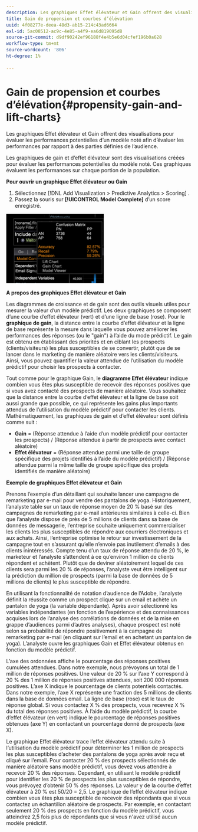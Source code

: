 ```yaml
---
description: Les graphiques Effet élévateur et Gain offrent des visualisations pour évaluer les performances potentielles d’un modèle noté afin d’évaluer les performances par rapport à des parties définies de l’audience.
title: Gain de propension et courbes d’élévation
uuid: 4f08277e-deea-48d3-ab15-214c43ad6664
exl-id: 5ac08512-ac9c-4e85-a4f9-ea6d819095d8
source-git-commit: d9df90242ef96188f4e4b5e6d04cfef196b0a628
workflow-type: tm+mt
source-wordcount: '806'
ht-degree: 1%

---
```


# Gain de propension et courbes d’élévation{#propensity-gain-and-lift-charts}

Les graphiques Effet élévateur et Gain offrent des visualisations pour évaluer les performances potentielles d’un modèle noté afin d’évaluer les performances par rapport à des parties définies de l’audience.

Les graphiques de gain et d’effet élévateur sont des visualisations créées pour évaluer les performances potentielles du modèle noté. Ces graphiques évaluent les performances sur chaque portion de la population.

**Pour ouvrir un graphique Effet élévateur ou Gain**

1. Sélectionnez [!DNL Add Visualization > Predictive Analytics > Scoring] .
1. Passez la souris sur **[!UICONTROL Model Complete]** d’un score enregistré.

![](assets/propensity_lift_gain_1.png)

**A propos des graphiques Effet élévateur et Gain**

Les diagrammes de croissance et de gain sont des outils visuels utiles pour mesurer la valeur d’un modèle prédictif. Les deux graphiques se composent d’une courbe d’effet élévateur (vert) et d’une ligne de base (rose). Pour le **graphique de gain**, la distance entre la courbe d’effet élévateur et la ligne de base représente la mesure dans laquelle vous pouvez améliorer les performances des réponses (ou le &quot;gain&quot;) à l’aide du mode prédictif. Le gain est obtenu en établissant des priorités et en ciblant les prospects (clients/visiteurs) les plus susceptibles de se convertir, plutôt que de se lancer dans le marketing de manière aléatoire vers les clients/visiteurs. Ainsi, vous pouvez quantifier la valeur attendue de l’utilisation du modèle prédictif pour choisir les prospects à contacter.

Tout comme pour le graphique Gain, le **diagramme Effet élévateur** indique combien vous êtes plus susceptible de recevoir des réponses positives que si vous avez contacté des prospects de manière aléatoire. Vous souhaitez que la distance entre la courbe d’effet élévateur et la ligne de base soit aussi grande que possible, ce qui représente les gains plus importants attendus de l’utilisation du modèle prédictif pour contacter les clients. Mathématiquement, les graphiques de gain et d’effet élévateur sont définis comme suit :

* **Gain** = (Réponse attendue à l’aide d’un modèle prédictif pour contacter les prospects) / (Réponse attendue à partir de prospects avec contact aléatoire)
* **Effet élévateur**  = (Réponse attendue parmi une taille de groupe spécifique des projets identifiés à l’aide du modèle prédictif) / (Réponse attendue parmi la même taille de groupe spécifique des projets identifiés de manière aléatoire)

**Exemple de graphiques Effet élévateur et Gain**

Prenons l’exemple d’un détaillant qui souhaite lancer une campagne de remarketing par e-mail pour vendre des pantalons de yoga. Historiquement, l’analyste table sur un taux de réponse moyen de 20 % basé sur des campagnes de remarketing par e-mail antérieures similaires à celle-ci. Bien que l’analyste dispose de près de 5 millions de clients dans sa base de données de messagerie, l’entreprise souhaite uniquement commercialiser les clients les plus susceptibles de répondre aux courriers électroniques et aux achats. Ainsi, l’entreprise optimise le retour sur investissement de la campagne tout en s’assurant qu’elle n’envoie pas inutilement d’emails à des clients inintéressés. Compte tenu d’un taux de réponse attendu de 20 %, le marketeur et l’analyste s’attendent à ce qu’environ 1 million de clients répondent et achètent. Plutôt que de deviner aléatoirement lequel de ces clients sera parmi les 20 % de réponses, l’analyste veut être intelligent sur la prédiction du million de prospects (parmi la base de données de 5 millions de clients) le plus susceptible de répondre.

En utilisant la fonctionnalité de notation d’audience de l’Adobe, l’analyste définit la réussite comme un prospect clique sur un email et achète un pantalon de yoga (la variable dépendante). Après avoir sélectionné les variables indépendantes (en fonction de l’expérience et des connaissances acquises lors de l’analyse des corrélations de données et de la mise en grappe d’audiences parmi d’autres analyses), chaque prospect est noté selon sa probabilité de répondre positivement à la campagne de remarketing par e-mail (en cliquant sur l’email et en achetant un pantalon de yoga). L’analyste ouvre les graphiques Gain et Effet élévateur obtenus en fonction du modèle prédictif.

L’axe des ordonnées affiche le pourcentage des réponses positives cumulées attendues. Dans notre exemple, nous prévoyons un total de 1 million de réponses positives. Une valeur de 20 % sur l’axe Y correspond à 20 % des 1 million de réponses positives attendues, soit 200 000 réponses positives. L’axe X indique le pourcentage de clients potentiels contactés. Dans notre exemple, l’axe X représente une fraction des 5 millions de clients dans la base de données email. La ligne de base (rose) est le taux de réponse global. Si vous contactez X % des prospects, vous recevrez X % du total des réponses positives. À l’aide du modèle prédictif, la courbe d’effet élévateur (en vert) indique le pourcentage de réponses positives obtenues (axe Y) en contactant un pourcentage donné de prospects (axe X).

Le graphique Effet élévateur trace l’effet élévateur attendu suite à l’utilisation du modèle prédictif pour déterminer les 1 million de prospects les plus susceptibles d’acheter des pantalons de yoga après avoir reçu et cliqué sur l’email. Pour contacter 20 % des prospects sélectionnés de manière aléatoire sans modèle prédictif, vous devez vous attendre à recevoir 20 % des réponses. Cependant, en utilisant le modèle prédictif pour identifier les 20 % de prospects les plus susceptibles de répondre, vous prévoyez d’obtenir 50 % des réponses. La valeur y de la courbe d’effet élévateur à 20 % est 50/20 = 2,5. Le graphique de l’effet élévateur indique combien vous êtes plus susceptible de recevoir des répondants que si vous contactez un échantillon aléatoire de prospects. Par exemple, en contactant seulement 20 % des prospects en fonction du modèle prédictif, vous atteindrez 2,5 fois plus de répondants que si vous n&#39;avez utilisé aucun modèle prédictif.
